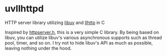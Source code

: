 # uvllhttpd
HTTP server library utilizing [libuv](https://github.com/libuv/libuv) and [llhttp](https://github.com/nodejs/llhttp) in C

Inspired by [httpserver.h](https://github.com/jeremycw/httpserver.h), this is a very simple C library.
By being based on libuv, you can utilize libuv's various asynchronous supports such as thread pool, timer, and so on.
I try not to hide libuv's API as much as possible, leaving nothing under the hood.

